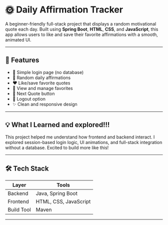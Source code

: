# 🌞 Daily Affirmation Tracker

A beginner-friendly full-stack project that displays a random motivational quote each day. Built using **Spring Boot**, **HTML**, **CSS**, and **JavaScript**, this app allows users to like and save their favorite affirmations with a smooth, animated UI.

---

## 🚀 Features

- 🔐 Simple login page (no database)
- 💬 Random daily affirmations
- ❤️ Like/save favorite quotes
- 🌟 View and manage favorites
- 🔁 Next Quote button
- 🚪 Logout option
- ✨ Clean and responsive design

---

## 💡 What I Learned and explored!!!

This project helped me understand how frontend and backend interact. I explored session-based login logic, UI animations, and full-stack integration without a database. Excited to build more like this!

---

## 🛠️ Tech Stack

| Layer      | Tools                     |
|------------|---------------------------|
| Backend    | Java, Spring Boot         |
| Frontend   | HTML, CSS, JavaScript     |
| Build Tool | Maven                     |

---

